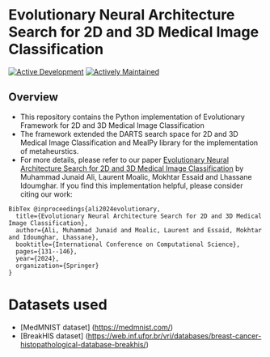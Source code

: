 # Evolutionary Neural Architecture Search for 2D and 3D Medical Image Classification
[![Active Development](https://img.shields.io/badge/Maintenance%20Level-Actively%20Developed-brightgreen.svg)](https://gist.github.com/cheerfulstoic/d107229326a01ff0f333a1d3476e068d) [![Actively Maintained](https://img.shields.io/badge/Maintenance%20Level-Actively%20Maintained-green.svg)](https://gist.github.com/cheerfulstoic/d107229326a01ff0f333a1d3476e068d) 

## Overview 
-  This repository contains the Python implementation of Evolutionary Framework for 2D and 3D Medical Image Classification
-  The framework extended the DARTS search space for 2D and 3D Medical Image Classification and MealPy library for the implementation of metaheurstics.
-  For more details, please refer to our paper [Evolutionary Neural Architecture Search for 2D and 3D Medical Image Classification](https://www.iccs-meeting.org/archive/iccs2024/papers/148330121.pdf) by Muhammad Junaid Ali, Laurent Moalic, Mokhtar Essaid and Lhassane Idoumghar. If you find this implementation helpful, please consider citing our work: 

```
BibTex @inproceedings{ali2024evolutionary,
  title={Evolutionary Neural Architecture Search for 2D and 3D Medical Image Classification},
  author={Ali, Muhammad Junaid and Moalic, Laurent and Essaid, Mokhtar and Idoumghar, Lhassane},
  booktitle={International Conference on Computational Science},
  pages={131--146},
  year={2024},
  organization={Springer}
}
```


 # Datasets used

 - [MedMNIST dataset] (https://medmnist.com/)
 - [BreakHIS dataset] (https://web.inf.ufpr.br/vri/databases/breast-cancer-histopathological-database-breakhis/)
